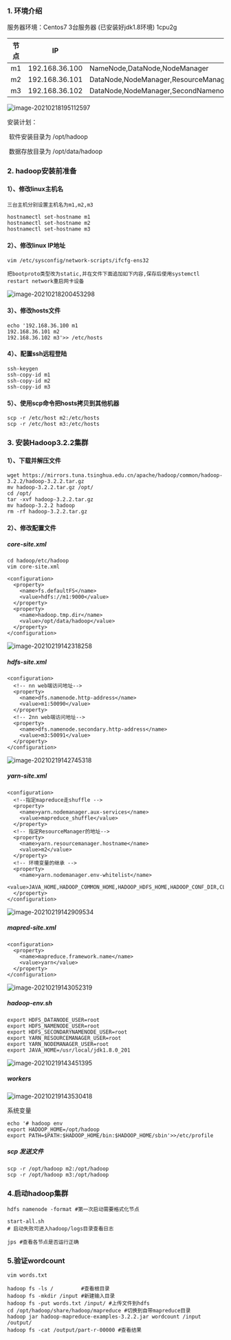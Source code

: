 ### 1. 环境介绍

服务器环境：Centos7	3台服务器 (已安装好jdk1.8环境)	1cpu2g

| 节点 | IP             |                                      |
| ---- | -------------- | ------------------------------------ |
| m1   | 192.168.36.100 | NameNode,DataNode,NodeManager        |
| m2   | 192.168.36.101 | DataNode,NodeManager,ResourceManager |
| m3   | 192.168.36.102 | DataNode,NodeManager,SecondNamenode  |

![image-20210218195112597](https://zkunm-markdown-images.oss-cn-shanghai.aliyuncs.com/img/20210218195112.png)

安装计划：

​	软件安装目录为 /opt/hadoop

​	数据存放目录为 /opt/data/hadoop

### 2.  hadoop安装前准备

#### 1）、修改linux主机名

```shell
三台主机分别设置主机名为m1,m2,m3

hostnamectl set-hostname m1
hostnamectl set-hostname m2
hostnamectl set-hostname m3
```

#### 2）、修改linux IP地址

```shell
vim /etc/sysconfig/network-scripts/ifcfg-ens32

把bootproto类型改为static,并在文件下面追加如下内容,保存后使用systemctl restart network重启网卡设备
```

![image-20210218200453298](https://zkunm-markdown-images.oss-cn-shanghai.aliyuncs.com/img/20210218200453.png)

#### 3）、修改hosts文件

```shell
echo '192.168.36.100 m1
192.168.36.101 m2
192.168.36.102 m3'>> /etc/hosts
```

#### 4）、配置ssh远程登陆

```shell
ssh-keygen
ssh-copy-id m1
ssh-copy-id m2
ssh-copy-id m3
```

#### 5）、使用scp命令把hosts拷贝到其他机器

```shell
scp -r /etc/host m2:/etc/hosts
scp -r /etc/host m3:/etc/hosts
```

### 3. 安装Hadoop3.2.2集群

#### 1）、下载并解压文件

```shell
wget https://mirrors.tuna.tsinghua.edu.cn/apache/hadoop/common/hadoop-3.2.2/hadoop-3.2.2.tar.gz
mv hadoop-3.2.2.tar.gz /opt/
cd /opt/
tar -xvf hadoop-3.2.2.tar.gz
mv hadoop-3.2.2 hadoop
rm -rf hadoop-3.2.2.tar.gz
```

#### 2）、修改配置文件

##### core-site.xml

```shell
cd hadoop/etc/hadoop
vim core-site.xml

<configuration>
  <property>
    <name>fs.defaultFS</name>
    <value>hdfs://m1:9000</value>
  </property>
  <property>
    <name>hadoop.tmp.dir</name>
    <value>/opt/data/hadoop</value>
  </property>
</configuration>

```

![image-20210219142318258](https://zkunm-markdown-images.oss-cn-shanghai.aliyuncs.com/img/20210219142318.png)

##### hdfs-site.xml

```shell
<configuration>
  <!-- nn web端访问地址-->
  <property>
    <name>dfs.namenode.http-address</name>
    <value>m1:50090</value>
  </property>
  <!-- 2nn web端访问地址-->
  <property>
    <name>dfs.namenode.secondary.http-address</name>
    <value>m3:50091</value>
  </property>
</configuration>
```



![image-20210219142745318](https://zkunm-markdown-images.oss-cn-shanghai.aliyuncs.com/img/20210219142745.png)

##### yarn-site.xml

```shell
<configuration>
  <!--指定mapreduce走shuffle -->
  <property>
    <name>yarn.nodemanager.aux-services</name>
    <value>mapreduce_shuffle</value>
  </property>
  <!-- 指定ResourceManager的地址-->
  <property>
    <name>yarn.resourcemanager.hostname</name>
    <value>m2</value>
  </property>
  <!-- 环境变量的继承 -->
  <property>
    <name>yarn.nodemanager.env-whitelist</name>
    <value>JAVA_HOME,HADOOP_COMMON_HOME,HADOOP_HDFS_HOME,HADOOP_CONF_DIR,CLASSPATH_PREPEND_DISTCACHE,HADOOP_YARN_HOME,HADOOP_MAPRED_HOME</value>
  </property>
</configuration>
```



![image-20210219142909534](https://zkunm-markdown-images.oss-cn-shanghai.aliyuncs.com/img/20210219142909.png)

##### mapred-site.xml

```shell
<configuration>
  <property>
    <name>mapreduce.framework.name</name>
    <value>yarn</value>
  </property>
</configuration>
```

![image-20210219143052319](https://zkunm-markdown-images.oss-cn-shanghai.aliyuncs.com/img/20210219143052.png)

##### hadoop-env.sh

```shell
export HDFS_DATANODE_USER=root
export HDFS_NAMENODE_USER=root
export HDFS_SECONDARYNAMENODE_USER=root
export YARN_RESOURCEMANAGER_USER=root
export YARN_NODEMANAGER_USER=root
export JAVA_HOME=/usr/local/jdk1.8.0_201
```

![image-20210219143451395](https://zkunm-markdown-images.oss-cn-shanghai.aliyuncs.com/img/20210219143451.png)

##### workers

![image-20210219143530418](https://zkunm-markdown-images.oss-cn-shanghai.aliyuncs.com/img/20210219143530.png)

系统变量

```shell
echo '# hadoop env
export HADOOP_HOME=/opt/hadoop
export PATH=$PATH:$HADOOP_HOME/bin:$HADOOP_HOME/sbin'>>/etc/profile
```

##### scp 发送文件

```shell
scp -r /opt/hadoop m2:/opt/hadoop
scp -r /opt/hadoop m3:/opt/hadoop
```

### 4.启动hadoop集群

```shell
hdfs namenode -format #第一次启动需要格式化节点

start-all.sh
# 启动失败可进入hadoop/logs目录查看日志

jps #查看各节点是否运行正确
```

### 5.验证wordcount

```shell
vim words.txt

hadoop fs -ls /			#查看根目录
hadoop fs -mkdir /input	#新建输入目录
hadoop fs -put words.txt /input/ #上传文件到hdfs
cd /opt/hadoop/share/hadoop/mapreduce #切换到自带mapreduce目录
hadoop jar hadoop-mapreduce-examples-3.2.2.jar wordcount /input /output/
hadoop fs -cat /output/part-r-00000 #查看结果
```


